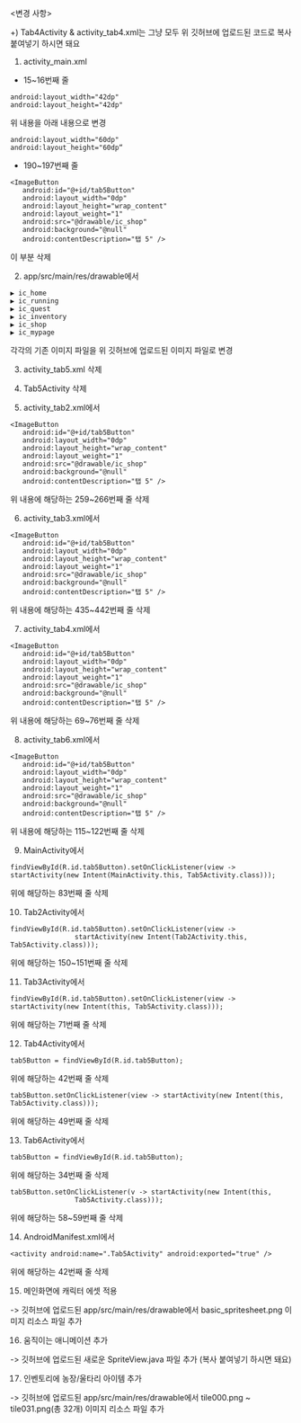 ﻿<변경 사항>
 
+) Tab4Activity & activity_tab4.xml는 그냥 모두 위 깃허브에 업로드된 코드로 복사 붙여넣기 하시면 돼요

1. activity_main.xml
- 15~16번째 줄
```
android:layout_width="42dp"
android:layout_height="42dp"
```
위 내용을 아래 내용으로 변경
```
android:layout_width="60dp"
android:layout_height="60dp“
```
- 190~197번째 줄
```
<ImageButton
   android:id="@+id/tab5Button"
   android:layout_width="0dp"
   android:layout_height="wrap_content"
   android:layout_weight="1"
   android:src="@drawable/ic_shop"
   android:background="@null"
   android:contentDescription="탭 5" />
```
이 부분 삭제


2. app/src/main/res/drawable에서

```
▶ ic_home
▶ ic_running
▶ ic_quest
▶ ic_inventory
▶ ic_shop
▶ ic_mypage
```
각각의 기존 이미지 파일을 위 깃허브에 업로드된 이미지 파일로 변경


3. activity_tab5.xml 삭제

4. Tab5Activity 삭제

5. activity_tab2.xml에서
```
<ImageButton
   android:id="@+id/tab5Button"
   android:layout_width="0dp"
   android:layout_height="wrap_content"
   android:layout_weight="1"
   android:src="@drawable/ic_shop"
   android:background="@null"
   android:contentDescription="탭 5" />
```
위 내용에 해당하는 259~266번째 줄 삭제

6. activity_tab3.xml에서
```
<ImageButton
   android:id="@+id/tab5Button"
   android:layout_width="0dp"
   android:layout_height="wrap_content"
   android:layout_weight="1"
   android:src="@drawable/ic_shop"
   android:background="@null"
   android:contentDescription="탭 5" />
```
위 내용에 해당하는 435~442번째 줄 삭제

7. activity_tab4.xml에서
```
<ImageButton
   android:id="@+id/tab5Button"
   android:layout_width="0dp"
   android:layout_height="wrap_content"
   android:layout_weight="1"
   android:src="@drawable/ic_shop"
   android:background="@null"
   android:contentDescription="탭 5" />
```
위 내용에 해당하는 69~76번째 줄 삭제

8. activity_tab6.xml에서
```
<ImageButton
   android:id="@+id/tab5Button"
   android:layout_width="0dp"
   android:layout_height="wrap_content"
   android:layout_weight="1"
   android:src="@drawable/ic_shop"
   android:background="@null"
   android:contentDescription="탭 5" />
```
위 내용에 해당하는 115~122번째 줄 삭제

9. MainActivity에서
```
findViewById(R.id.tab5Button).setOnClickListener(view -> startActivity(new Intent(MainActivity.this, Tab5Activity.class)));
```
위에 해당하는 83번째 줄 삭제

10. Tab2Activity에서
```
findViewById(R.id.tab5Button).setOnClickListener(view ->
                startActivity(new Intent(Tab2Activity.this, Tab5Activity.class)));
```
위에 해당하는 150~151번째 줄 삭제

11. Tab3Activity에서
```
findViewById(R.id.tab5Button).setOnClickListener(view -> startActivity(new Intent(this, Tab5Activity.class)));
```
위에 해당하는 71번째 줄 삭제

12. Tab4Activity에서
```
tab5Button = findViewById(R.id.tab5Button);
```
위에 해당하는 42번째 줄 삭제

```
tab5Button.setOnClickListener(view -> startActivity(new Intent(this, Tab5Activity.class)));
```
위에 해당하는 49번째 줄 삭제 

13. Tab6Activity에서
```
tab5Button = findViewById(R.id.tab5Button);
```
위에 해당하는 34번째 줄 삭제

```
tab5Button.setOnClickListener(v -> startActivity(new Intent(this,
                Tab5Activity.class)));
```
위에 해당하는 58~59번째 줄 삭제

14. AndroidManifest.xml에서
```
<activity android:name=".Tab5Activity" android:exported="true" />
```
위에 해당하는 42번째 줄 삭제

15. 메인화면에 캐릭터 에셋 적용

-> 깃허브에 업로드된 app/src/main/res/drawable에서 basic_spritesheet.png 이미지 리소스 파일 추가

16. 움직이는 애니메이션 추가

-> 깃허브에 업로드된 새로운 SpriteView.java 파일 추가 (복사 붙여넣기 하시면 돼요)

17. 인벤토리에 농장/울타리 아이템 추가

-> 깃허브에 업로드된 app/src/main/res/drawable에서 tile000.png ~ tile031.png(총 32개) 이미지 리소스 파일 추가
